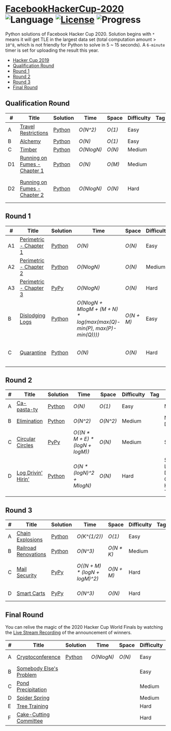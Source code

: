# [FacebookHackerCup-2020](https://www.facebook.com/hackercup/past_rounds/) ![Language](https://img.shields.io/badge/language-Python-orange.svg) [![License](https://img.shields.io/badge/license-CC%203.0-blue.svg)](https://creativecommons.org/licenses/by-nc/3.0/) ![Progress](https://img.shields.io/badge/progress-19%20%2F%2024-ff69b4.svg)

Python solutions of Facebook Hacker Cup 2020. Solution begins with `*` means it will get TLE in the largest data set (total computation amount > `10^8`, which is not friendly for Python to solve in 5 ~ 15 seconds). A `6-minute` timer is set for uploading the result this year.

* [Hacker Cup 2019](https://github.com/kamyu104/FacebookHackerCup-2019)
* [Qualification Round](https://github.com/kamyu104/FacebookHackerCup-2020#qualification-round)
* [Round 1](https://github.com/kamyu104/FacebookHackerCup-2020#round-1)
* [Round 2](https://github.com/kamyu104/FacebookHackerCup-2020#round-2)
* [Round 3](https://github.com/kamyu104/FacebookHackerCup-2020#round-3)
* [Final Round](https://github.com/kamyu104/FacebookHackerCup-2020#final-round)

## Qualification Round
| # | Title | Solution | Time | Space | Difficulty | Tag | Note |
|---| ----- | -------- | ---- | ----- | ---------- | --- | ---- |
|A| [Travel Restrictions](https://www.facebook.com/codingcompetitions/hacker-cup/2020/qualification-round/problems/A)| [Python](./Qualification%20Round/travel_restrictions.py)| _O(N^2)_ | _O(1)_ | Easy | | Two Pointers |
|B| [Alchemy](https://www.facebook.com/codingcompetitions/hacker-cup/2020/qualification-round/problems/B)| [Python](./Qualification%20Round/alchemy.py)| _O(N)_ | _O(1)_ | Easy | | Math |
|C| [Timber](https://www.facebook.com/codingcompetitions/hacker-cup/2020/qualification-round/problems/C) | [Python](./Qualification%20Round/timber.py) | _O(NlogN)_ | _O(N)_ | Medium | | DP |
|D1| [Running on Fumes - Chapter 1](https://www.facebook.com/codingcompetitions/hacker-cup/2020/qualification-round/problems/D1)| [Python](./Qualification%20Round/running_on_fumes_chapter_1.py) | _O(N)_ | _O(M)_ | Medium | | Mono Deque |
|D2| [Running on Fumes - Chapter 2](https://www.facebook.com/codingcompetitions/hacker-cup/2020/qualification-round/problems/D2)| [Python](./Qualification%20Round/running_on_fumes_chapter_2.py) | _O(NlogN)_ | _O(N)_ | Hard | | DFS, BFS, Segment Tree |

## Round 1
| # | Title | Solution | Time | Space | Difficulty | Tag | Note |
|---| ----- | -------- | ---- | ----- | ---------- | --- | ---- |
|A1| [Perimetric - Chapter 1](https://www.facebook.com/codingcompetitions/hacker-cup/2020/round-1/problems/A1)| [Python](./Round%201/perimetric_ch1.py)| _O(N)_ | _O(N)_ | Easy | | Mono Deque |
|A2| [Perimetric - Chapter 2](https://www.facebook.com/codingcompetitions/hacker-cup/2020/round-1/problems/A2)| [Python](./Round%201/perimetric_ch2.py)| _O(NlogN)_ | _O(N)_ | Medium | | Skip List, Line Sweep |
|A3| [Perimetric - Chapter 3](https://www.facebook.com/codingcompetitions/hacker-cup/2020/round-1/problems/A3) | [PyPy](./Round%201/perimetric_ch3.py) | _O(NlogN)_ | _O(N)_ | Hard | | Skip List, Line Sweep |
|B| [Dislodging Logs](https://www.facebook.com/codingcompetitions/hacker-cup/2020/round-1/problems/B)| [Python](./Round%201/dislodging_logs.py) | _O(NlogN + MlogM + (M + N) * log(max(max(Q)-min(P), max(P)-min(Q))))_ | _O(N + M)_ | Easy | | Binary Search, Greedy |
|C| [Quarantine](https://www.facebook.com/codingcompetitions/hacker-cup/2020/round-1/problems/C)| [Python](./Round%201/quarantine.py) | _O(N)_ | _O(N)_ | Hard | | Preorder Traversal, Flood Fill, DP |

## Round 2
| # | Title | Solution | Time | Space | Difficulty | Tag | Note |
|---| ----- | -------- | ---- | ----- | ---------- | --- | ---- |
|A| [Ca-pasta-ty](https://www.facebook.com/codingcompetitions/hacker-cup/2020/round-2/problems/A)| [Python](./Round%202/capastaty.py)| _O(N)_ | _O(1)_ | Easy | | Math |
|B| [Elimination](https://www.facebook.com/codingcompetitions/hacker-cup/2020/round-2/problems/B)| [Python](./Round%202/elimination.py) | _O(N^2)_ | _O(N^2)_ | Medium | | Math, DP |
|C| [Circular Circles](https://www.facebook.com/codingcompetitions/hacker-cup/2020/round-2/problems/C)| [PyPy](./Round%202/circular_circles.py) | _O((N * M + E) * (logN + logM))_ | _O(N)_ | Medium | | Skip List |
|D| [Log Drivin' Hirin'](https://www.facebook.com/codingcompetitions/hacker-cup/2020/round-2/problems/D)| [Python](./Round%202/log_drivin_hirin.py) | _O(N * (logN)^2 + MlogN)_ | _O(N)_ | Hard | | Skip List, Dynamic Convex Hull Trick |

## Round 3
| # | Title | Solution | Time | Space | Difficulty | Tag | Note |
|---| ----- | -------- | ---- | ----- | ---------- | --- | ---- |
|A| [Chain Explosions](https://www.facebook.com/codingcompetitions/hacker-cup/2020/round-3/problems/A)| [Python](./Round%203/chain_explosions.py)| _O(K^(1/2))_ | _O(1)_ | Easy | | Math |
|B| [Railroad Renovations](https://www.facebook.com/codingcompetitions/hacker-cup/2020/round-3/problems/B)| [Python](./Round%203/railroad_renovations.py) | _O(N^3)_ | _O(N * K)_ | Medium | | DP, Math |
|C| [Mail Security](https://www.facebook.com/codingcompetitions/hacker-cup/2020/round-3/problems/C)| [PyPy](./Round%203/mail_security.py) | _O((N + M) * (logN + logM)^2)_ | _O(N + M)_ | Hard | | Binary Search, Skip List, Greedy |
|D| [Smart Carts](https://www.facebook.com/codingcompetitions/hacker-cup/2020/round-3/problems/D)| [PyPy](./Round%203/smart_carts.py) | _O(N^3)_ | _O(N)_ | Hard | | Math, Precompute |

## Final Round
You can relive the magic of the 2020 Hacker Cup World Finals by watching the [Live Stream Recording](https://www.facebook.com/133954286636768/videos/3419236791531577) of the announcement of winners.

| # | Title | Solution | Time | Space | Difficulty | Tag | Note |
|---| ----- | -------- | ---- | ----- | ---------- | --- | ---- |
|A| [Cryptoconference](https://www.facebook.com/codingcompetitions/hacker-cup/2020/final-round/problems/A)| [Python](./Final%20Round/cryptoconference.py) | _O(NlogN)_ | _O(N)_ | Easy || Skip List, Counting |
|B| [Somebody Else's Problem](https://www.facebook.com/codingcompetitions/hacker-cup/2020/final-round/problems/B)|||| Easy |||
|C| [Pond Precipitation](https://www.facebook.com/codingcompetitions/hacker-cup/2020/final-round/problems/C)|||| Medium |||
|D| [Spider Spring](https://www.facebook.com/codingcompetitions/hacker-cup/2020/final-round/problems/D)|||| Medium |||
|E| [Tree Training](https://www.facebook.com/codingcompetitions/hacker-cup/2020/final-round/problems/E)|||| Hard |||
|F| [Cake-Cutting Committee](https://www.facebook.com/codingcompetitions/hacker-cup/2020/final-round/problems/F)|||| Hard |||
